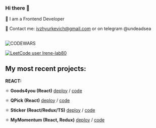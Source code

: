### Hi there 👋

🔭 I am a Frontend Developer

📧 Contact me: ivzhyurkevich@gmail.com or on telegram @undeadsea

##
 
![CODEWARS](https://www.codewars.com/users/Irene-lab80/badges/large)

[![LeetCode user Irene-lab80](https://img.shields.io/badge/dynamic/json?style=for-the-badge&labelColor=black&color=%23ffa116&label=Solved&query=solved&url=https%3A%2F%2Fleetcode-badge.vercel.app%2Fapi%2Fusers%2FIrene-lab80&logo=leetcode&logoColor=yellow)](https://leetcode.com/Irene-lab80/)
 

## **My most recent projects:**

**REACT:**



⚛️ **Goods4you (React)** [deploy](https://t1-id20r8iu2-irenelab80s-projects.vercel.app) / [code](https://github.com/Irene-lab80/t1)

⚛️ **QPick (React)** [deploy](https://neoflex-project-ecru.vercel.app/) / [code](https://github.com/Irene-lab80/neoflex-project)

⚛️ **Sticker (React/Redux/TS)** [deploy](https://application-r88w.vercel.app/) / [code](https://github.com/Irene-lab80/Application/tree/main)

⚛️ **MyMomentum (React, Redux)** [deploy](https://momentum-psi.vercel.app/) / [code](https://github.com/Irene-lab80/momentum)

<!--
**Irene-lab80/Irene-lab80** is a ✨ _special_ ✨ repository because its `README.md` (this file) appears on your GitHub profile.

Here are some ideas to get you started:

- 🔭 I’m currently working on ...
- 👯 I’m looking to collaborate on ...
- 🤔 I’m looking for help with ...
- 💬 Ask me about ...
- 📫 How to reach me: ...
- 😄 Pronouns: ...
- ⚡ Fun fact: ...
-->
